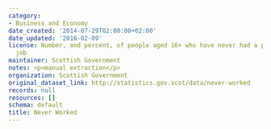```yaml
---
category:
- Business and Economy
date_created: '2014-07-29T02:00:00+02:00'
date_updated: '2016-02-09'
license: Number, and percent, of people aged 16+ who have never had a paid or unpaid
  job
maintainer: Scottish Government
notes: <p>manual extraction</p>
organization: Scottish Government
original_dataset_link: http://statistics.gov.scot/data/never-worked
records: null
resources: []
schema: default
title: Never Worked
---
```

